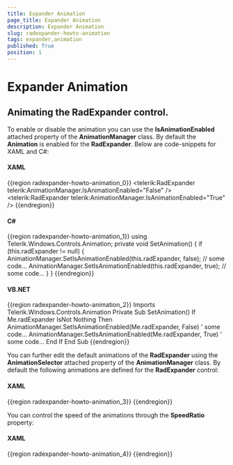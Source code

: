 ```yaml
---
title: Expander Animation
page_title: Expander Animation
description: Expander Animation
slug: radexpander-howto-animation
tags: expander,animation
published: True
position: 1
---
```


# Expander Animation



## Animating the RadExpander control.

To enable or disable the animation you can use the __IsAnimationEnabled__ attached property of the __AnimationManager__ class. By default the __Animation__ is enabled for the __RadExpander__. Below are code-snippets for XAML and C#:
				

#### __XAML__

{{region radexpander-howto-animation_0}}
	    <StackPanel Orientation="Horizontal">
	        <!--  DISABLE the Animation:  -->
	        <telerik:RadExpander telerik:AnimationManager.IsAnimationEnabled="False" />
	        <!--  ENABLE the Animation:  -->
	        <telerik:RadExpander telerik:AnimationManager.IsAnimationEnabled="True" />
	    </StackPanel>
	{{endregion}}



#### __C#__

{{region radexpander-howto-animation_1}}
			using Telerik.Windows.Controls.Animation;
			private void SetAnimation()
			{
				if (this.radExpander != null)
				{
					AnimationManager.SetIsAnimationEnabled(this.radExpander, false);
					// some code...
					AnimationManager.SetIsAnimationEnabled(this.radExpander, true);
					// some code...
				}
			}
	{{endregion}}



#### __VB.NET__

{{region radexpander-howto-animation_2}}
		Imports Telerik.Windows.Controls.Animation
		Private Sub SetAnimation()
			If Me.radExpander IsNot Nothing Then
				AnimationManager.SetIsAnimationEnabled(Me.radExpander, False)
				' some code...
				AnimationManager.SetIsAnimationEnabled(Me.radExpander, True)
				' some code...
			End If
		End Sub
	{{endregion}}



You can further edit the default animations of the __RadExpander__ using the __AnimationSelector__ attached property of the __AnimationManager__ class. By default the following animations are defined for the __RadExpander__ control:
				

#### __XAML__

{{region radexpander-howto-animation_3}}
	        <Style x:Key="RadExpanderStyle" TargetType="telerik:RadExpander">
	              ...  
	            <Setter Property="telerik:AnimationManager.AnimationSelector">
	                <Setter.Value>
	                    <telerik:AnimationSelector>
	                        <telerik:ExpanderExpandCollapseAnimation AnimationName="Expand" 
	                                                                 Direction="In"
	                                                                 TargetElementName="Content" />
	                        <telerik:ExpanderExpandCollapseAnimation AnimationName="Collapse" 
	                                                                 Direction="Out"
	                                                                 TargetElementName="Content" />
	                    </telerik:AnimationSelector>
	                </Setter.Value>
	            </Setter>
	        </Style>
	{{endregion}}



You can control the speed of the animations through the __SpeedRatio__ property:
				

#### __XAML__

{{region radexpander-howto-animation_4}}
	        <Style x:Key="RadExpanderStyle" TargetType="telerik:RadExpander">
	              ...  
	            <Setter Property="telerik:AnimationManager.AnimationSelector">
	                <Setter.Value>
	                    <telerik:AnimationSelector>
	                        <telerik:ExpanderExpandCollapseAnimation AnimationName="Expand" 
	                                                                 Direction="In"
	                                                                 SpeedRatio="0.2"
	                                                                 TargetElementName="Content" />
	                        <telerik:ExpanderExpandCollapseAnimation AnimationName="Collapse" 
	                                                                 Direction="Out"
	                                                                 SpeedRatio="0.2"
	                                                                 TargetElementName="Content" />
	                    </telerik:AnimationSelector>
	                </Setter.Value>
	            </Setter>
	        </Style>
	{{endregion}}


